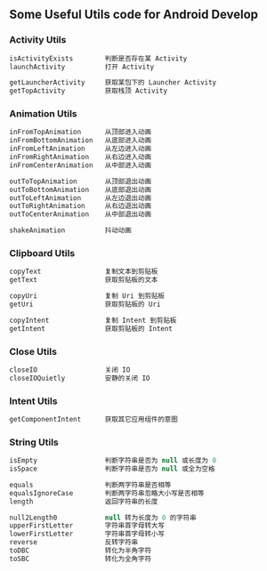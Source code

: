 ## Some Useful Utils code for Android Develop

### Activity Utils
```java
isActivityExists        判断是否存在某 Activity
launchActivity          打开 Activity

getLauncherActivity     获取某包下的 Launcher Activity
getTopActivity          获取栈顶 Activity
```

### Animation Utils
```java
inFromTopAnimation      从顶部进入动画
inFromBottomAnimation   从底部进入动画
inFromLeftAnimation     从左边进入动画
inFromRightAnimation    从右边进入动画
inFromCenterAnimation   从中部进入动画

outToTopAnimation       从顶部退出动画
outToBottomAnimation    从底部退出动画
outToLeftAnimation      从左边退出动画
outToRightAnimation     从右边退出动画
outToCenterAnimation    从中部退出动画

shakeAnimation          抖动动画
```

### Clipboard Utils
```java
copyText                复制文本到剪贴板
getText                 获取剪贴板的文本

copyUri                 复制 Uri 到剪贴板
getUri                  获取剪贴板的 Uri

copyIntent              复制 Intent 到剪贴板
getIntent               获取剪贴板的 Intent
```

### Close Utils
```java
closeIO                 关闭 IO
closeIOQuietly          安静的关闭 IO
```

### Intent Utils
```java
getComponentIntent      获取其它应用组件的意图
```

### String Utils
```java
isEmpty                 判断字符串是否为 null 或长度为 0
isSpace                 判断字符串是否为 null 或全为空格

equals                  判断两字符串是否相等
equalsIgnoreCase        判断两字符串忽略大小写是否相等
length                  返回字符串的长度

null2Length0            null 转为长度为 0 的字符串
upperFirstLetter        字符串首字母转大写
lowerFirstLetter        字符串首字母转小写
reverse                 反转字符串
toDBC                   转化为半角字符
toSBC                   转化为全角字符
```
